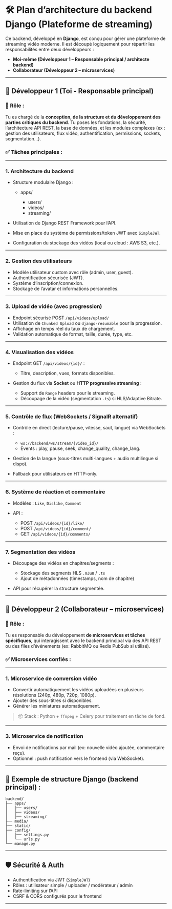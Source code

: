 # 🛠️ Plan d’architecture du backend Django (Plateforme de streaming)

Ce backend, développé en **Django**, est conçu pour gérer une plateforme de streaming vidéo moderne. Il est découpé logiquement pour répartir les responsabilités entre deux développeurs :

* **Moi-même (Développeur 1 – Responsable principal / architecte backend)**
* **Collaborateur (Développeur 2 – microservices)**

---

## 👤 Développeur 1 (Toi - Responsable principal)

### 🎯 Rôle :

Tu es chargé de la **conception, de la structure et du développement des parties critiques du backend**. Tu poses les fondations, la sécurité, l’architecture API REST, la base de données, et les modules complexes (ex : gestion des utilisateurs, flux vidéo, authentification, permissions, sockets, segmentation…).

### ✅ Tâches principales :

---

### 1. **Architecture du backend**

* Structure modulaire Django :

  * apps/

    * users/
    * videos/
    * streaming/
* Utilisation de Django REST Framework pour l’API.
* Mise en place du système de permissions/token JWT avec `SimpleJWT`.
* Configuration du stockage des vidéos (local ou cloud : AWS S3, etc.).

---

### 2. **Gestion des utilisateurs**

* Modèle utilisateur custom avec rôle (admin, user, guest).
* Authentification sécurisée (JWT).
* Système d’inscription/connexion.
* Stockage de l’avatar et informations personnelles.

---

### 3. **Upload de vidéo (avec progression)**

* Endpoint sécurisé POST `/api/videos/upload/`
* Utilisation de `Chunked Upload` ou `django-resumable` pour la progression.
* Affichage en temps réel du taux de chargement.
* Validation automatique de format, taille, durée, type, etc.

---

### 4. **Visualisation des vidéos**

* Endpoint GET `/api/videos/{id}/` :

  * Titre, description, vues, formats disponibles.
* Gestion du flux via **Socket** ou **HTTP progressive streaming** :

  * Support de `Range` headers pour le streaming.
  * Découpage de la vidéo (segmentation `.ts`) si HLS/Adaptive Bitrate.

---

### 5. **Contrôle de flux (WebSockets / SignalR alternatif)**

* Contrôle en direct (lecture/pause, vitesse, saut, langue) via WebSockets :

  * `ws://backend/ws/stream/{video_id}/`
  * Events : play, pause, seek, change\_quality, change\_lang.
* Gestion de la langue (sous-titres multi-langues + audio multilingue si dispo).
* Fallback pour utilisateurs en HTTP-only.

---

### 6. **Système de réaction et commentaire**

* Modèles : `Like`, `Dislike`, `Comment`
* API :

  * POST `/api/videos/{id}/like/`
  * POST `/api/videos/{id}/comment/`
  * GET `/api/videos/{id}/comments/`

---

### 7. **Segmentation des vidéos**

* Découpage des vidéos en chapitres/segments :

  * Stockage des segments HLS `.m3u8` / `.ts`
  * Ajout de métadonnées (timestamps, nom de chapitre)
* API pour récupérer la structure segmentée.

---

## 👥 Développeur 2 (Collaborateur – microservices)

### 🎯 Rôle :

Tu es responsable du développement **de microservices et tâches spécifiques**, qui interagissent avec le backend principal via des API REST ou des files d’événements (ex: RabbitMQ ou Redis PubSub si utilisé).

### ✅ Microservices confiés :

---

### 1. **Microservice de conversion vidéo**

* Convertir automatiquement les vidéos uploadées en plusieurs résolutions (240p, 480p, 720p, 1080p).
* Ajouter des sous-titres si disponibles.
* Générer les miniatures automatiquement.

> 📦 Stack : Python + `ffmpeg` + Celery pour traitement en tâche de fond.

---

### 3. **Microservice de notification**

* Envoi de notifications par mail (ex: nouvelle vidéo ajoutée, commentaire reçu).
* Optionnel : push notification vers le frontend (via WebSocket).

---

## 🧠 Exemple de structure Django (backend principal) :

```
backend/
├── apps/
│   ├── users/
│   ├── videos/
│   ├── streaming/
├── media/
├── static/
├── config/
│   ├── settings.py
│   └── urls.py
└── manage.py
```

---

## 🛡️ Sécurité & Auth

* Authentification via JWT (`SimpleJWT`)
* Rôles : utilisateur simple / uploader / modérateur / admin
* Rate-limiting sur l’API
* CSRF & CORS configurés pour le frontend

---
